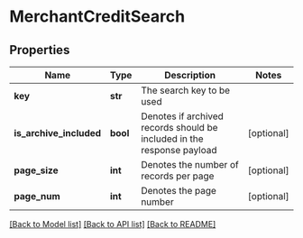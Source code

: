 # MerchantCreditSearch


## Properties
Name | Type | Description | Notes
------------ | ------------- | ------------- | -------------
**key** | **str** | The search key to be used | 
**is_archive_included** | **bool** | Denotes if archived records should be included in the response payload | [optional] 
**page_size** | **int** | Denotes the number of records per page | [optional] 
**page_num** | **int** | Denotes the page number | [optional] 

[[Back to Model list]](../README.md#documentation-for-models) [[Back to API list]](../README.md#documentation-for-api-endpoints) [[Back to README]](../README.md)


